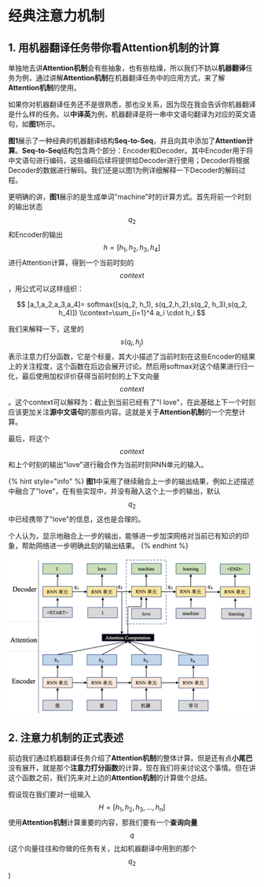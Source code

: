 # 经典注意力机制

## 1. 用机器翻译任务带你看Attention机制的计算

单独地去讲**Attention机制**会有些抽象，也有些枯燥，所以我们不妨以**机器翻译**任务为例，通过讲解**Attention机制**在机器翻译任务中的应用方式，来了解**Attention机制**的使用。

如果你对机器翻译任务还不是很熟悉，那也没关系，因为现在我会告诉你机器翻译是什么样的任务。以**中译英**为例，机器翻译是将一串中文语句翻译为对应的英文语句，如**图1**所示。

**图1**展示了一种经典的机器翻译结构**Seq-to-Seq**，并且向其中添加了**Attention计算**。**Seq-to-Seq**结构包含两个部分：Encoder和Decoder。其中Encoder用于将中文语句进行编码，这些编码后续将提供给Decoder进行使用；Decoder将根据Decoder的数据进行解码。我们还是以图1为例详细解释一下Decoder的解码过程。

更明确的讲，**图1**展示的是生成单词"machine"时的计算方式。首先将前一个时刻的输出状态 $$q_2$$ 和Encoder的输出 $$h=[h_1,h_2,h_3,h_4]$$ 进行Attention计算，得到一个当前时刻的 $$context$$ ，用公式可以这样组织：

$$
[a_1,a_2,a_3,a_4]= softmax([s(q_2, h_1), s(q_2,h_2),s(q_2, h_3),s(q_2, h_4)]) \\context=\sum_{i=1}^4 a_i \cdot h_i
$$

我们来解释一下，这里的 $$s(q_i,h_j)$$ 表示注意力打分函数，它是个标量，其大小描述了当前时刻在这些Encoder的结果上的关注程度，这个函数在后边会展开讨论。然后用softmax对这个结果进行归一化，最后使用加权评价获得当前时刻的上下文向量 $$context$$。这个context可以解释为：截止到当前已经有了"I love"，在此基础上下一个时刻应该更加关注**源中文语句**的那些内容。这就是关于**Attention机制**的一个完整计算。

最后，将这个$$context$$和上个时刻的输出"love"进行融合作为当前时刻RNN单元的输入。

{% hint style="info" %}
**图1**中采用了继续融合上一步的输出结果，例如上述描述中融合了"love"，在有些实现中，并没有融入这个上一步的输出，默认 $$q_2$$ 中已经携带了"love"的信息，这也是合理的。

个人认为，显示地融合上一步的输出，能够进一步加深网络对当前已有知识的印象，帮助网络进一步明确此刻的输出结果。
{% endhint %}

![&#x56FE;1 &#x673A;&#x5668;&#x7FFB;&#x8BD1;&#x793A;&#x4F8B;&#x56FE;](../../../.gitbook/assets/image%20%2815%29.png)

## 2. 注意力机制的正式表述

前边我们通过机器翻译任务介绍了**Attention机制**的整体计算。但是还有点**小尾巴**没有展开，就是那个**注意力打分函数**的计算，现在我们将来讨论这个事情。但在讲这个函数之前，我们先来对上边的**Attention机制**的计算做个总结。

假设现在我们要对一组输入 $$H=[h_1,h_2,h_3,...,h_n]$$ 使用**Attention机制**计算重要的内容，那我们要有一个**查询向量** $$q$$\(这个向量往往和你做的任务有关，比如机器翻译中用到的那个 $$q_2$$ \) 



